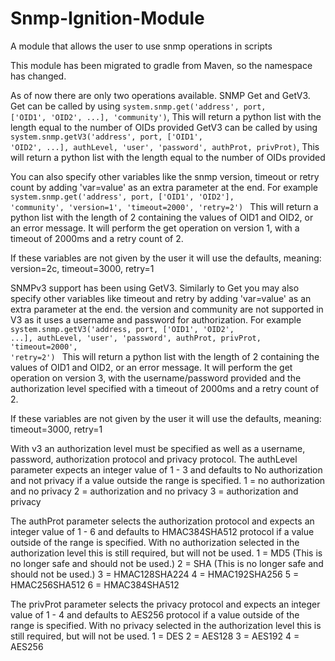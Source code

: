 # Snmp-Ignition-Module
A module that allows the user to use snmp operations in scripts

This module has been migrated to gradle from Maven, so the namespace has changed.

As of now there are only two operations available. SNMP Get and GetV3. 
Get can be called by using <code>system.snmp.get('address', port, ['OID1', 'OID2', ...], 'community')</code>, This will return a python list with the length equal to the number of OIDs provided
GetV3 can be called by using <code>system.snmp.getV3('address', port, ['OID1', 'OID2', ...], authLevel, 'user', 'password', authProt, privProt)</code>, This will return a python list with the length equal to the number of OIDs provided

You can also specify other variables like the snmp version, timeout or retry count by adding 'var=value' as an extra parameter at the end.
For example <code> system.snmp.get('address', port, ['OID1', 'OID2'], 'community', 'version=1', 'timeout=2000', 'retry=2') </code>
This will return a python list with the length of 2 containing the values of OID1 and OID2, or an error message.
It will perform the get operation on version 1, with a timeout of 2000ms and a retry count of 2.

If these variables are not given by the user it will use the defaults, meaning: version=2c, timeout=3000, retry=1

SNMPv3 support has been using GetV3. Similarly to Get you may also specify other variables like timeout and retry by adding 'var=value' as an extra parameter at the end.
the version and community are not supported in V3 as it uses a username and password for authorization. 
For example <code> system.snmp.getV3('address, port, ['OID1', 'OID2', ...], authLevel, 'user', 'password', authProt, privProt, 'timeout=2000', 'retry=2') </code>
This will return a python list with the length of 2 containing the values of OID1 and OID2, or an error message.
It will perform the get operation on version 3, with the username/password provided and the authorization level specified with a timeout of 2000ms and a retry count of 2.

If these variables are not given by the user it will use the defaults, meaning: timeout=3000, retry=1

With v3 an authorization level must be specified as well as a username, password, authorization protocol and privacy protocol. 
The authLevel parameter expects an integer value of 1 - 3 and defaults to No authorization and not privacy if a value outside the range is specified.
1 = no authorization and no privacy
2 = authorization and no privacy
3 = authorization and privacy

The authProt parameter selects the authorization protocol and expects an integer value of 1 - 6 and defaults to HMAC384SHA512 protocol if a value outside of the range is specified.
With no authorization selected in the authorization level this is still required, but will not be used.
1 = MD5 (This is no longer safe and should not be used.)
2 = SHA (This is no longer safe and should not be used.)
3 = HMAC128SHA224
4 = HMAC192SHA256
5 = HMAC256SHA512
6 = HMAC384SHA512

The privProt parameter selects the privacy protocol and expects an integer value of 1 - 4 and defaults to AES256 protocol if a value outside of the range is specified.
With no privacy selected in the authorization level this is still required, but will not be used.
1 = DES
2 = AES128
3 = AES192
4 = AES256







